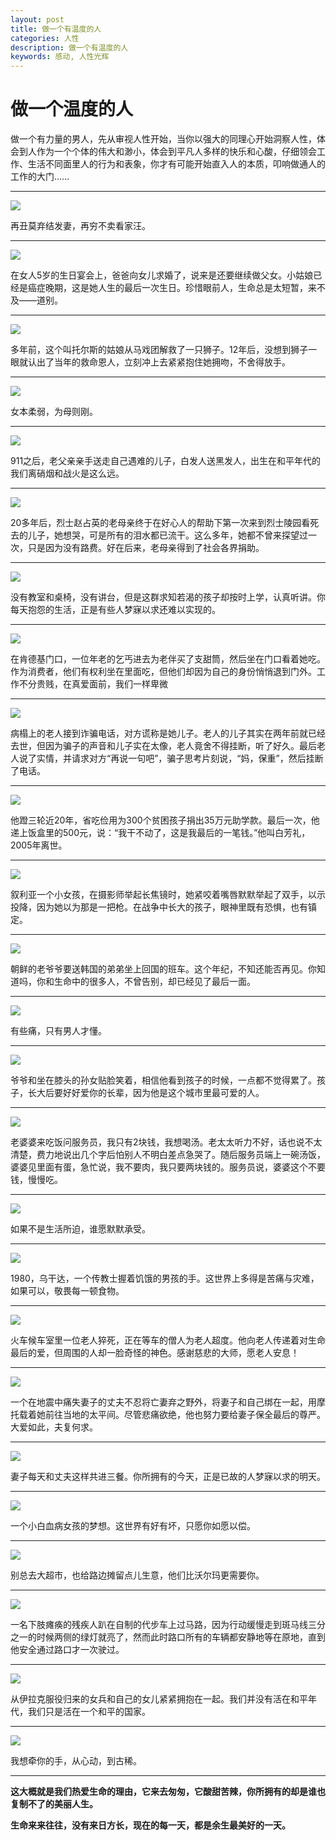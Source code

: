 ```yaml
---
layout: post
title: 做一个有温度的人
categories: 人性
description: 做一个有温度的人
keywords: 感动, 人性光辉
---
```

# 做一个温度的人
做一个有力量的男人，先从审视人性开始，当你以强大的同理心开始洞察人性，体会到人作为一个个体的伟大和渺小，体会到平凡人多样的快乐和心酸，仔细领会工作、生活不同面里人的行为和表象，你才有可能开始直入人的本质，叩响做通人的工作的大门……

---
![](http://onbsquc8n.bkt.clouddn.com/timg.jpg)

再丑莫弃结发妻，再穷不卖看家汪。

---

![](http://onbsquc8n.bkt.clouddn.com/timg%20225612.jpg)

在女人5岁的生日宴会上，爸爸向女儿求婚了，说来是还要继续做父女。小姑娘已经是癌症晚期，这是她人生的最后一次生日。珍惜眼前人，生命总是太短暂，来不及——道别。

---
![](http://onbsquc8n.bkt.clouddn.com/shizi2258.jpg)

多年前，这个叫托尔斯的姑娘从马戏团解救了一只狮子。12年后，没想到狮子一眼就认出了当年的救命恩人，立刻冲上去紧紧抱住她拥吻，不舍得放手。

---
![](http://onbsquc8n.bkt.clouddn.com/muzi20173242259.jpg)

女本柔弱，为母则刚。

---
![](http://onbsquc8n.bkt.clouddn.com/guizhe201703242301.jpg)

911之后，老父亲亲手送走自己遇难的儿子，白发人送黑发人，出生在和平年代的我们离硝烟和战火是这么远。

---
![](http://onbsquc8n.bkt.clouddn.com/laoren201703242303.jpg)

20多年后，烈士赵占英的老母亲终于在好心人的帮助下第一次来到烈士陵园看死去的儿子，她想哭，可是所有的泪水都已流干。这么多年，她都不曾来探望过一次，只是因为没有路费。好在后来，老母亲得到了社会各界捐助。

---
![](http://onbsquc8n.bkt.clouddn.com/xuexi201703242304.jpg)

没有教室和桌椅，没有讲台，但是这群求知若渴的孩子却按时上学，认真听讲。你每天抱怨的生活，正是有些人梦寐以求还难以实现的。

---
![](http://onbsquc8n.bkt.clouddn.com/momo2017032423045.jpg)

在肯德基门口，一位年老的乞丐进去为老伴买了支甜筒，然后坐在门口看着她吃。作为消费者，他们有权利坐在里面吃，但他们却因为自己的身份悄悄退到门外。工作不分贵贱，在真爱面前，我们一样卑微

---
![](http://onbsquc8n.bkt.clouddn.com/laoren20172312.jpg)

病榻上的老人接到诈骗电话，对方谎称是她儿子。老人的儿子其实在两年前就已经去世，但因为骗子的声音和儿子实在太像，老人竟舍不得挂断，听了好久。最后老人说了实情，并请求对方“再说一句吧”，骗子思考片刻说，“妈，保重”，然后挂断了电话。

---
![](http://onbsquc8n.bkt.clouddn.com/laoren201703242312.jpg)

他蹬三轮近20年，省吃俭用为300个贫困孩子捐出35万元助学款。最后一次，他递上饭盒里的500元，说：“我干不动了，这是我最后的一笔钱。”他叫白芳礼，2005年离世。

---
![](http://onbsquc8n.bkt.clouddn.com/xiaohai201703242315.jpg)

叙利亚一个小女孩，在摄影师举起长焦镜时，她紧咬着嘴唇默默举起了双手，以示投降，因为她以为那是一把枪。在战争中长大的孩子，眼神里既有恐惧，也有镇定。

---
![](http://onbsquc8n.bkt.clouddn.com/u=948380322,1526939080&fm=11&gp=0.jpg)

朝鲜的老爷爷要送韩国的弟弟坐上回国的班车。这个年纪，不知还能否再见。你知道吗，你和生命中的很多人，不曾告别，却已经见了最后一面。

---
![](http://onbsquc8n.bkt.clouddn.com/nanren201703241329.jpg)

有些痛，只有男人才懂。

---
![](http://onbsquc8n.bkt.clouddn.com/500fd9f9d72a6059690e2ff02134349b033bba3a.jpg)

爷爷和坐在膝头的孙女贴脸笑着，相信他看到孩子的时候，一点都不觉得累了。孩子，长大后要好好爱你的长辈，因为他是这个城市里最可爱的人。

---
![](http://onbsquc8n.bkt.clouddn.com/63d0f703918fa0ec2388aae72f9759ee3c6ddb89.jpg)

老婆婆来吃饭问服务员，我只有2块钱，我想喝汤。老太太听力不好，话也说不太清楚，费力地说出几个字后怕别人不明白差点急哭了。随后服务员端上一碗汤饭，婆婆见里面有蛋，急忙说，我不要肉，我只要两块钱的。服务员说，婆婆这个不要钱，慢慢吃。

---
![](http://onbsquc8n.bkt.clouddn.com/muzi201703242319.jpg)

如果不是生活所迫，谁愿默默承受。

---
![](http://onbsquc8n.bkt.clouddn.com/u=4074067011,3614538399&fm=211&gp=0.jpg)

1980，乌干达，一个传教士握着饥饿的男孩的手。这世界上多得是苦痛与灾难，如果可以，敬畏每一顿食物。

---
![](http://onbsquc8n.bkt.clouddn.com/u=4214678647,1994370273&fm=11&gp=0.jpg)

火车候车室里一位老人猝死，正在等车的僧人为老人超度。他向老人传递着对生命最后的爱，但周围的人却一脸奇怪的神色。感谢慈悲的大师，愿老人安息！

---
![](http://onbsquc8n.bkt.clouddn.com/fuqi201703242321.jpg)

一个在地震中痛失妻子的丈夫不忍将亡妻弃之野外，将妻子和自己绑在一起，用摩托载着她前往当地的太平间。尽管悲痛欲绝，他也努力要给妻子保全最后的尊严。大爱如此，夫复何求。

---
![](http://onbsquc8n.bkt.clouddn.com/huoche201703242332.jpg)

妻子每天和丈夫这样共进三餐。你所拥有的今天，正是已故的人梦寐以求的明天。

---
![](http://onbsquc8n.bkt.clouddn.com/u=643445308,1760398562&fm=211&gp=0.jpg)

一个小白血病女孩的梦想。这世界有好有坏，只愿你如愿以偿。

---
![](http://onbsquc8n.bkt.clouddn.com/09fa513d269759ee107ea821bbfb43166d22df2a.jpg)

别总去大超市，也给路边摊留点儿生意，他们比沃尔玛更需要你。

---
![](http://onbsquc8n.bkt.clouddn.com/ya201703242324.jpg)

一名下肢瘫痪的残疾人趴在自制的代步车上过马路，因为行动缓慢走到斑马线三分之一的时候两侧的绿灯就亮了，然而此时路口所有的车辆都安静地等在原地，直到他安全通过路口才一次驶过。

---
![](http://onbsquc8n.bkt.clouddn.com/u=620565117,2665757909&fm=211&gp=0.jpg)

从伊拉克服役归来的女兵和自己的女儿紧紧拥抱在一起。我们并没有活在和平年代，我们只是活在一个和平的国家。

---
![](http://onbsquc8n.bkt.clouddn.com/qianshou.jpg)

我想牵你的手，从心动，到古稀。

***

**这大概就是我们热爱生命的理由，它来去匆匆，它酸甜苦辣，你所拥有的却是谁也复制不了的美丽人生。**

**生命来来往往，没有来日方长，现在的每一天，都是余生最美好的一天。**